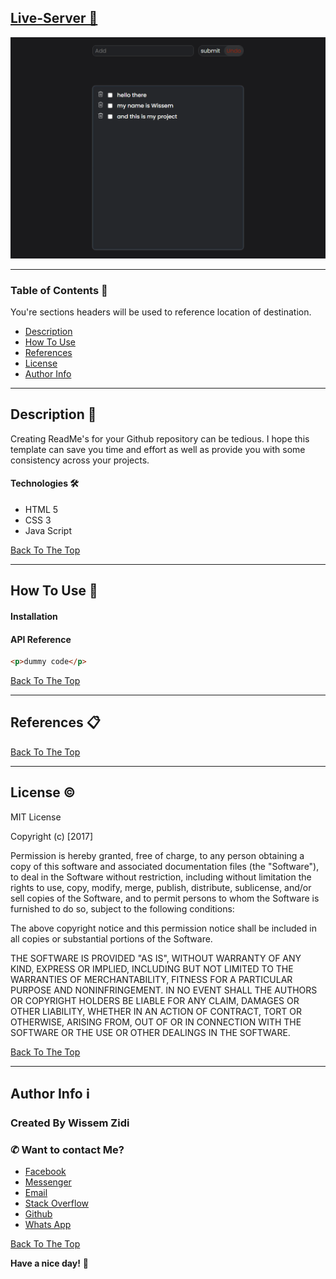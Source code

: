 ## [Live-Server 👀](https://todo-wissem.netlify.app)

<img src="./preview.png" alt="">

---

### Table of Contents 👋

You're sections headers will be used to reference location of destination.

- [Description](#description)
- [How To Use](#how-to-use)
- [References](#references)
- [License](#license)
- [Author Info](#author-info)

---

## Description 📄

Creating ReadMe's for your Github repository can be tedious. I hope this template can save you time and effort as well as provide you with some consistency across your projects.

#### Technologies 🛠️

- HTML 5
- CSS 3
- Java Script

[Back To The Top](#)

---

## How To Use 📙

#### Installation

#### API Reference

```html
<p>dummy code</p>
```

[Back To The Top](#)

---

## References 📋
 
[Back To The Top](#)

---

## License ©️

MIT License

Copyright (c) [2017]

Permission is hereby granted, free of charge, to any person obtaining a copy
of this software and associated documentation files (the "Software"), to deal
in the Software without restriction, including without limitation the rights
to use, copy, modify, merge, publish, distribute, sublicense, and/or sell
copies of the Software, and to permit persons to whom the Software is
furnished to do so, subject to the following conditions:

The above copyright notice and this permission notice shall be included in all
copies or substantial portions of the Software.

THE SOFTWARE IS PROVIDED "AS IS", WITHOUT WARRANTY OF ANY KIND, EXPRESS OR
IMPLIED, INCLUDING BUT NOT LIMITED TO THE WARRANTIES OF MERCHANTABILITY,
FITNESS FOR A PARTICULAR PURPOSE AND NONINFRINGEMENT. IN NO EVENT SHALL THE
AUTHORS OR COPYRIGHT HOLDERS BE LIABLE FOR ANY CLAIM, DAMAGES OR OTHER
LIABILITY, WHETHER IN AN ACTION OF CONTRACT, TORT OR OTHERWISE, ARISING FROM,
OUT OF OR IN CONNECTION WITH THE SOFTWARE OR THE USE OR OTHER DEALINGS IN THE
SOFTWARE.

[Back To The Top](#)

---

## Author Info ℹ️

### Created By Wissem Zidi <img src="https://github.com/Wissem-Zidi/styled-card/blob/main/page%20logo.jpg" alt="" height="30">

### ✆ Want to contact Me?

- [Facebook](https://www.facebook.com/wissem.zidi.ofc/)
- [Messenger](https://msng.link/o/?wissem.zidi.ofc=fm)
- [Email](https://mail.google.com/mail/u/0/?fs=1&tf=cm&source=mailto&to=wissem.zidi.ofc@gmail.com)
- [Stack Overflow](https://stackoverflow.com/users/19135958/wissem)
- [Github](https://github.com/Wissem-Zidi/)
- [Whats App](https://wa.me/25561960?text=)

[Back To The Top](#)

**Have a nice day!** 🚀
